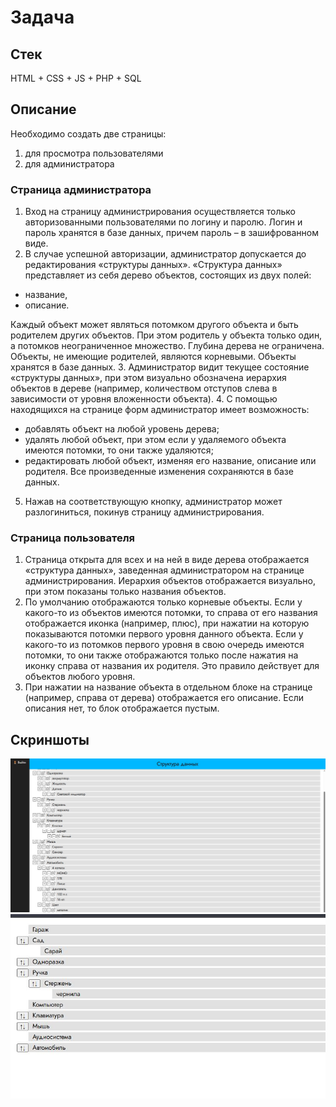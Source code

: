 # Задача

## Стек
HTML + CSS + JS + PHP + SQL

## Описание
Необходимо создать две страницы:
1. для просмотра пользователями
2. для администратора

### Страница администратора
1. Вход на страницу администрирования осуществляется только авторизованными
пользователями по логину и паролю. Логин и пароль хранятся в базе данных,
причем пароль – в зашифрованном виде.
2. В случае успешной авторизации, администратор допускается до редактирования
«структуры данных». «Структура данных» представляет из себя дерево объектов,
состоящих из двух полей:
- название,
- описание.
  
Каждый объект может являться потомком другого объекта и быть родителем
других объектов. При этом родитель у объекта только один, а потомков
неограниченное множество. Глубина дерева не ограничена. Объекты, не имеющие
родителей, являются корневыми.
Объекты хранятся в базе данных.
3. Администратор видит текущее состояние «структуры данных», при этом визуально
обозначена иерархия объектов в дереве (например, количеством отступов слева в
зависимости от уровня вложенности объекта).
4. С помощью находящихся на странице форм администратор имеет возможность:
- добавлять объект на любой уровень дерева;
- удалять любой объект, при этом если у удаляемого объекта имеются потомки, то
они также удаляются;
- редактировать любой объект, изменяя его название, описание или родителя.
Все произведенные изменения сохраняются в базе данных.
5. Нажав на соответствующую кнопку, администратор может разлогиниться, покинув
страницу администрирования.

### Страница пользователя
1. Страница открыта для всех и на ней в виде дерева отображается «структура
данных», заведенная администратором на странице администрирования. Иерархия
объектов отображается визуально, при этом показаны только названия объектов.
2. По умолчанию отображаются только корневые объекты. Если у какого-то из
объектов имеются потомки, то справа от его названия отображается иконка
(например, плюс), при нажатии на которую показываются потомки первого уровня
данного объекта. Если у какого-то из потомков первого уровня в свою очередь
имеются потомки, то они также отображаются только после нажатия на иконку
справа от названия их родителя. Это правило действует для объектов любого
уровня.
3. При нажатии на название объекта в отдельном блоке на странице (например,
справа от дерева) отображается его описание. Если описания нет, то блок
отображается пустым.


## Скриншоты
![](img/1.jpg)
![](img/2.jpg)
